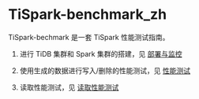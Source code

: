 # TiSpark-benchmark_zh

TiSpark-bechmark 是一套 TiSpark 性能测试指南。

1. 进行 TiDB 集群和 Spark 集群的搭建，见 [部署与监控](./doc/部署.md)


2. 使用生成的数据进行写入/删除的性能测试，见 [性能测试](./doc/写入性能测试.md)

3. 读取性能测试，见 [读取性能测试](./doc/读取性能测试.md)



